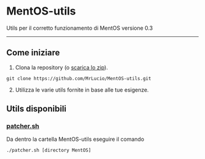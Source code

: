 # MentOS-utils
Utils per il corretto funzionamento di MentOS versione 0.3

----

## Come iniziare
1) Clona la repository (o [scarica lo zip](https://github.com/MrLucio/MentOS-utils/archive/refs/heads/master.zip)).

`git clone https://github.com/MrLucio/MentOS-utils.git`

2) Utilizza le varie utils fornite in base alle tue esigenze.

## Utils disponibili
### [patcher.sh](patcher.sh)
Da dentro la cartella MentOS-utils eseguire il comando

`./patcher.sh [directory MentOS]`
